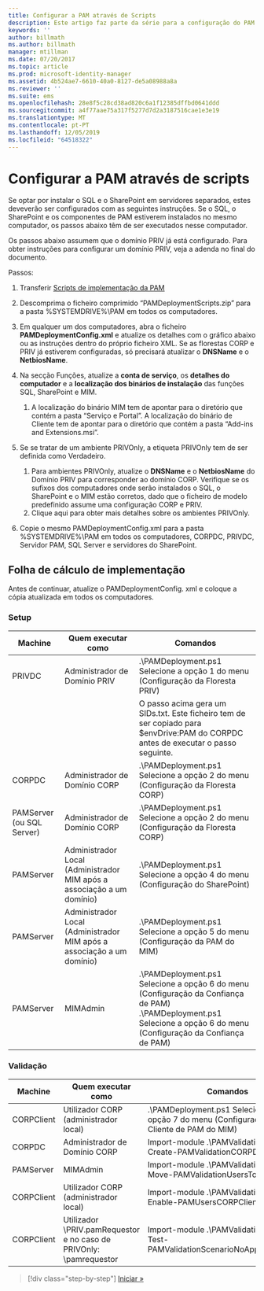 ```yaml
---
title: Configurar a PAM através de Scripts
description: Este artigo faz parte da série para a configuração do PAM através de scripts. Inclui a modificação do ficheiro XML que será usado pelos scripts de implementação do PAM.
keywords: ''
author: billmath
ms.author: billmath
manager: mtillman
ms.date: 07/20/2017
ms.topic: article
ms.prod: microsoft-identity-manager
ms.assetid: 4b524ae7-6610-40a0-8127-de5a08988a8a
ms.reviewer: ''
ms.suite: ems
ms.openlocfilehash: 28e8f5c28cd38ad820c6a1f12385dffbd0641ddd
ms.sourcegitcommit: a4f77aae75a317f5277d7d2a3187516cae1e3e19
ms.translationtype: MT
ms.contentlocale: pt-PT
ms.lasthandoff: 12/05/2019
ms.locfileid: "64518322"
---
```

# <a name="configure-pam-using-scripts"></a>Configurar a PAM através de scripts

Se optar por instalar o SQL e o SharePoint em servidores separados, estes deveverão ser configurados com as seguintes instruções. Se o SQL, o SharePoint e os componentes de PAM estiverem instalados no mesmo computador, os passos abaixo têm de ser executados nesse computador.

Os passos abaixo assumem que o domínio PRIV já está configurado. Para obter instruções para configurar um domínio PRIV, veja a adenda no final do documento.

Passos:

1. Transferir [Scripts de implementação da PAM](https://www.microsoft.com/download/details.aspx?id=53941)
2. Descomprima o ficheiro comprimido “PAMDeploymentScripts.zip” para a pasta %SYSTEMDRIVE%\PAM em todos os computadores.
3. Em qualquer um dos computadores, abra o ficheiro **PAMDeploymentConfig.xml** e atualize os detalhes com o gráfico abaixo ou as instruções dentro do próprio ficheiro XML. Se as florestas CORP e PRIV já estiverem configuradas, só precisará atualizar o **DNSName** e o **NetbiosName**.
4. Na secção Funções, atualize a **conta de serviço**, os **detalhes do computador** e a **localização dos binários de instalação** das funções SQL, SharePoint e MIM.
    1. A localização do binário MIM tem de apontar para o diretório que contém a pasta “Serviço e Portal”. A localização do binário de Cliente tem de apontar para o diretório que contém a pasta “Add-ins and Extensions.msi”.

5. Se se tratar de um ambiente PRIVOnly, a etiqueta PRIVOnly tem de ser definida como Verdadeiro.
    1. Para ambientes PRIVOnly, atualize o **DNSName** e o **NetbiosName** do Domínio PRIV para corresponder ao domínio CORP. Verifique se os sufixos dos computadores onde serão instalados o SQL, o SharePoint e o MIM estão corretos, dado que o ficheiro de modelo predefinido assume uma configuração CORP e PRIV.
    2. Clique aqui para obter mais detalhes sobre os ambientes PRIVOnly.

6. Copie o mesmo PAMDeploymentConfig.xml para a pasta %SYSTEMDRIVE%\PAM em todos os computadores, CORPDC, PRIVDC, Servidor PAM, SQL Server e servidores do SharePoint.


## <a name="deployment-worksheet"></a>Folha de cálculo de implementação

Antes de continuar, atualize o PAMDeploymentConfig. xml e coloque a cópia atualizada em todos os computadores.

### <a name="setup"></a>Setup

|Machine   | Quem executar como   |Comandos   |
|---|---|---|
|  PRIVDC |Administrador de Domínio PRIV   | .\PAMDeployment.ps1 Selecione a opção 1 do menu (Configuração da Floresta PRIV)   |
|   |   |  O passo acima gera um SIDs.txt. Este ficheiro tem de ser copiado para $envDrive:PAM do CORPDC antes de executar o passo seguinte. |
| CORPDC  |Administrador de Domínio CORP   | .\PAMDeployment.ps1 Selecione a opção 2 do menu (Configuração da Floresta CORP)   |
| PAMServer (ou SQL Server)   |Administrador de Domínio CORP   |  .\PAMDeployment.ps1 Selecione a opção 2 do menu (Configuração da Floresta CORP)  |
|  PAMServer |  Administrador Local (Administrador MIM após a associação a um domínio) |  .\PAMDeployment.ps1 Selecione a opção 4 do menu (Configuração do SharePoint)  |
| PAMServer  | Administrador Local (Administrador MIM após a associação a um domínio)  | .\PAMDeployment.ps1 Selecione a opção 5 do menu (Configuração da PAM do MIM)   |
|  PAMServer |MIMAdmin   | .\PAMDeployment.ps1 Selecione a opção 6 do menu (Configuração da Confiança de PAM) .\PAMDeployment.ps1 Selecione a opção 6 do menu (Configuração da Confiança de PAM) |

### <a name="validation"></a>Validação

|  Machine | Quem executar como   | Comandos   |
|---|---|---|
| CORPClient  | Utilizador CORP (administrador local)  |   .\PAMDeployment.ps1 Selecione a opção 7 do menu (Configuração do Cliente de PAM do MIM)  |
| CORPDC  | Administrador de Domínio CORP   | Import-module .\PAMValidation.psm1 ; Create-PAMValidationCORPDCConfig   |
| PAMServer   | MIMAdmin  | Import-module .\PAMValidation.psm1 ; Move-PAMValidationUsersToPAM  |
| CORPClient  | Utilizador CORP (administrador local)   |   Import-module .\PAMValidation.psm1 ; Enable-PAMUsersCORPClientRemote |
|  CORPClient | <PRIV>Utilizador \PRIV.pamRequestor e no caso de PRIVOnly: <CORP>\pamrequestor   | Import-module .\PAMValidation.psm1 ; Test-PAMValidationScenarioNoApprovalRequest  |


> [!div class="step-by-step"]
> [Iniciar »](sp1-step1-configuring-priv-domain.md)

